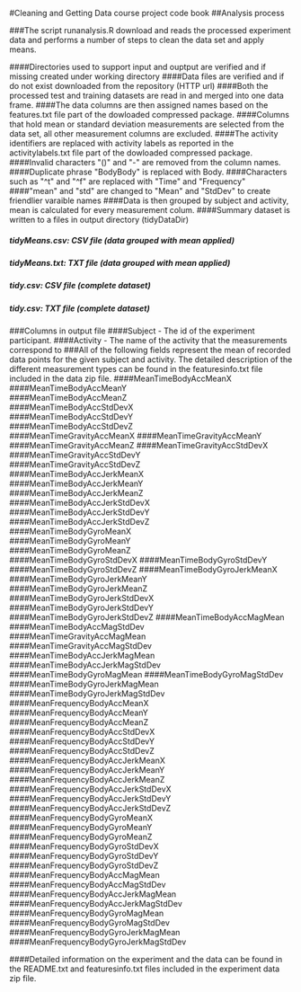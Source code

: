 #Cleaning and Getting Data course project code book
##Analysis process

###The script runanalysis.R download and reads the processed experiment data and performs a number of steps to clean the data set and apply means.

####Directories used to support input and ouptput are verified and if missing created under working directory
####Data files are verified and if do not exist downloaded from the repository (HTTP url)
####Both the processed test and training datasets are read in and merged into one data frame.
####The data columns are then assigned names based on the features.txt file part of the dowloaded compressed package.
####Columns that hold mean or standard deviation measurements are selected from the data set, all other measurement columns are excluded.
####The activity identifiers are replaced with activity labels as reported in the activitylabels.txt file part of the dowloaded compressed package.
####Invalid characters "()" and "-" are removed from the column names. 
####Duplicate phrase "BodyBody" is replaced with Body.
####Characters such as "^t" and "^f" are replaced with "Time" and "Frequency"
####"mean" and "std" are changed to "Mean" and "StdDev" to create friendlier varaible names
####Data is then grouped by subject and activity, mean is calculated for every measurement colum.
####Summary dataset is written to a files in output directory (tidyDataDir)
##### tidyMeans.csv: CSV file (data grouped with mean applied)
##### tidyMeans.txt: TXT file (data grouped with mean applied)
##### tidy.csv: CSV file (complete dataset)
##### tidy.csv: TXT file (complete dataset)

###Columns in output file
####Subject	- The id of the experiment participant.
####Activity - The name of the activity that the measurements correspond to
###All of the following fields represent the mean of recorded data points for the given subject and activity. The detailed description of the different measurement types can be found in the featuresinfo.txt file included in the data zip file.
####MeanTimeBodyAccMeanX	
####MeanTimeBodyAccMeanY	
####MeanTimeBodyAccMeanZ	
####MeanTimeBodyAccStdDevX	
####MeanTimeBodyAccStdDevY	
####MeanTimeBodyAccStdDevZ	
####MeanTimeGravityAccMeanX	
####MeanTimeGravityAccMeanY	
####MeanTimeGravityAccMeanZ	
####MeanTimeGravityAccStdDevX	
####MeanTimeGravityAccStdDevY	
####MeanTimeGravityAccStdDevZ	
####MeanTimeBodyAccJerkMeanX	
####MeanTimeBodyAccJerkMeanY	
####MeanTimeBodyAccJerkMeanZ	
####MeanTimeBodyAccJerkStdDevX	
####MeanTimeBodyAccJerkStdDevY	
####MeanTimeBodyAccJerkStdDevZ	
####MeanTimeBodyGyroMeanX	
####MeanTimeBodyGyroMeanY	
####MeanTimeBodyGyroMeanZ	
####MeanTimeBodyGyroStdDevX	
####MeanTimeBodyGyroStdDevY	
####MeanTimeBodyGyroStdDevZ	
####MeanTimeBodyGyroJerkMeanX	
####MeanTimeBodyGyroJerkMeanY	
####MeanTimeBodyGyroJerkMeanZ	
####MeanTimeBodyGyroJerkStdDevX	
####MeanTimeBodyGyroJerkStdDevY	
####MeanTimeBodyGyroJerkStdDevZ	
####MeanTimeBodyAccMagMean	
####MeanTimeBodyAccMagStdDev	
####MeanTimeGravityAccMagMean	
####MeanTimeGravityAccMagStdDev	
####MeanTimeBodyAccJerkMagMean	
####MeanTimeBodyAccJerkMagStdDev	
####MeanTimeBodyGyroMagMean	
####MeanTimeBodyGyroMagStdDev	
####MeanTimeBodyGyroJerkMagMean	
####MeanTimeBodyGyroJerkMagStdDev	
####MeanFrequencyBodyAccMeanX	
####MeanFrequencyBodyAccMeanY	
####MeanFrequencyBodyAccMeanZ	
####MeanFrequencyBodyAccStdDevX	
####MeanFrequencyBodyAccStdDevY	
####MeanFrequencyBodyAccStdDevZ	
####MeanFrequencyBodyAccJerkMeanX	
####MeanFrequencyBodyAccJerkMeanY	
####MeanFrequencyBodyAccJerkMeanZ	
####MeanFrequencyBodyAccJerkStdDevX	
####MeanFrequencyBodyAccJerkStdDevY	
####MeanFrequencyBodyAccJerkStdDevZ	
####MeanFrequencyBodyGyroMeanX	
####MeanFrequencyBodyGyroMeanY	
####MeanFrequencyBodyGyroMeanZ	
####MeanFrequencyBodyGyroStdDevX	
####MeanFrequencyBodyGyroStdDevY	
####MeanFrequencyBodyGyroStdDevZ	
####MeanFrequencyBodyAccMagMean	
####MeanFrequencyBodyAccMagStdDev	
####MeanFrequencyBodyAccJerkMagMean	
####MeanFrequencyBodyAccJerkMagStdDev	
####MeanFrequencyBodyGyroMagMean	
####MeanFrequencyBodyGyroMagStdDev	
####MeanFrequencyBodyGyroJerkMagMean	
####MeanFrequencyBodyGyroJerkMagStdDev


####Detailed information on the experiment and the data can be found in the README.txt and featuresinfo.txt files included in the experiment data zip file.